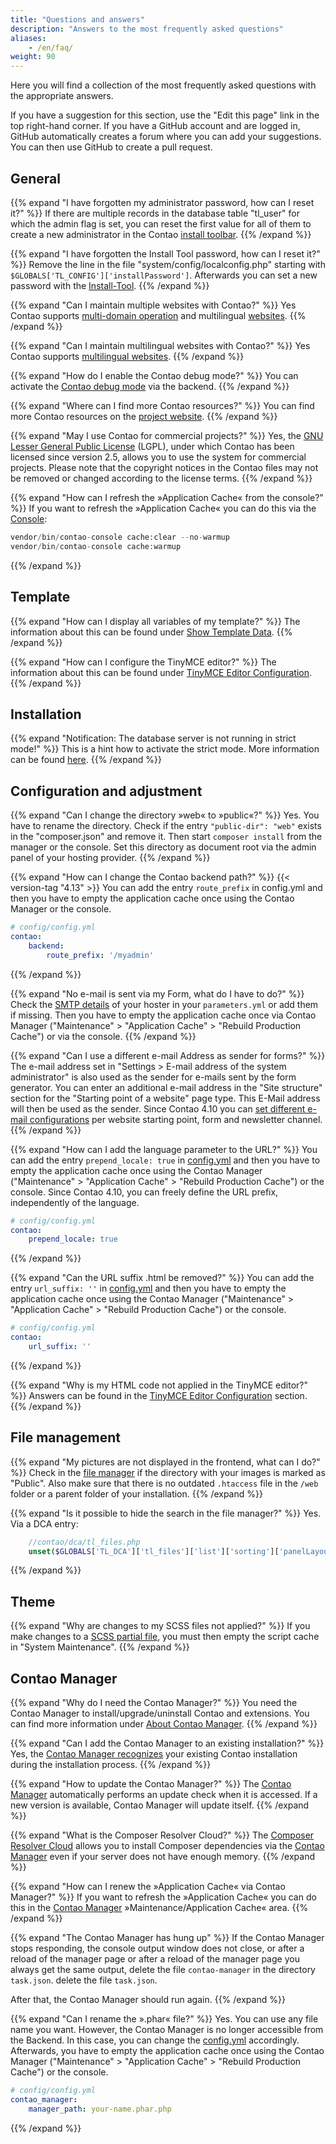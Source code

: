 ```yaml
---
title: "Questions and answers"
description: "Answers to the most frequently asked questions"
aliases:
    - /en/faq/
weight: 90
---
```


Here you will find a collection of the most frequently asked questions with the appropriate answers.

If you have a suggestion for this section, use the "Edit this page" link in the top right-hand corner.
If you have a GitHub account and are logged in, GitHub automatically creates a forum where you can add your suggestions. 
You can then use GitHub to create a pull request.


## General

{{% expand "I have forgotten my administrator password, how can I reset it?" %}}
If there are multiple records in the database table "tl_user" for which the admin flag is set, you can reset the first 
value for all of them to create a new administrator in the Contao [install toolbar](/en/installation/contao-installtool/).
{{% /expand %}}

{{% expand "I have forgotten the Install Tool password, how can I reset it?" %}}
Remove the line in the file "system/config/localconfig.php" starting with `$GLOBALS['TL_CONFIG']['installPassword']`. 
Afterwards you can set a new password with the [Install-Tool](/en/installation/contao-installtool/).
{{% /expand %}}

{{% expand "Can I maintain multiple websites with Contao?" %}}
Yes Contao supports [multi-domain operation](/en/layout/site-structure/multi-domain-operation/) and 
multilingual [websites](/en/layout/site-structure/multilingual-websites/).
{{% /expand %}}

{{% expand "Can I maintain multilingual websites with Contao?" %}}
Yes Contao supports [multilingual websites](/en/layout/site-structure/multilingual-websites/).
{{% /expand %}}

{{% expand "How do I enable the Contao debug mode?" %}}
You can activate the [Contao debug mode](/en/system/debug-mode/) via the backend.
{{% /expand %}}

{{% expand "Where can I find more Contao resources?" %}}
You can find more Contao resources on the [project website](https://contao.org/en/network.html).
{{% /expand %}}

{{% expand "May I use Contao for commercial projects?" %}}
Yes, the [GNU Lesser General Public License](https://www.gnu.org/licenses/old-licenses/lgpl-2.1.html) (LGPL), 
under which Contao has been licensed since version 2.5, allows you to use the system for commercial projects. 
Please note that the copyright notices in the Contao files may not be removed or changed according to the license terms.
{{% /expand %}}

{{% expand "How can I refresh the »Application Cache« from the console?" %}}
If you want to refresh the »Application Cache« you can do this via the 
[Console](https://docs.contao.org/dev/reference/commands/): 

```php
vendor/bin/contao-console cache:clear --no-warmup
vendor/bin/contao-console cache:warmup
```
{{% /expand %}}



## Template

{{% expand "How can I display all variables of my template?" %}}
The information about this can be found under [Show Template Data](/en/layout/templates/php/template-data/).
{{% /expand %}}

{{% expand "How can I configure the TinyMCE editor?" %}}
The information about this can be found under [TinyMCE Editor Configuration](/en/guides/tinymce-configuration/).
{{% /expand %}}


## Installation

{{% expand "Notification: The database server is not running in strict mode!" %}}
This is a hint how to activate the strict mode. More information can be found [here](../installation/system-requirements/).
{{% /expand %}}


## Configuration and adjustment

{{% expand "Can I change the directory »web« to »public«?" %}}
Yes. You have to rename the directory. Check if the entry `"public-dir": "web"` exists in the "composer.json" and remove it. Then start `composer install` from the manager or the console. Set this directory as document root via the admin panel of your hosting provider.
{{% /expand %}}

{{% expand "How can I change the Contao backend path?" %}}
{{< version-tag "4.13" >}} You can add the entry `route_prefix` in config.yml and then you have to empty the application cache once using the Contao Manager or the console.

```yml
# config/config.yml
contao:
    backend:
        route_prefix: '/myadmin'
```
{{% /expand %}}

{{% expand "No e-mail is sent via my Form, what do I have to do?" %}}
Check the [SMTP details](/en/system/settings/#e-mail-sending-configuration) of your hoster in your `parameters.yml` or add them if missing.
Then you have to empty the application cache once via Contao Manager ("Maintenance" &gt; "Application Cache" &gt; "Rebuild Production Cache") 
or via the console.
{{% /expand %}}

{{% expand "Can I use a different e-mail Address as sender for forms?" %}}
The e-mail address set in "Settings &gt; E-mail address of the system administrator" is also used as the sender for e-mails sent by the form generator. 
You can enter an additional e-mail address in the "Site structure" section for the "Starting point of a website" page type. 
This E-Mail address will then be used as the sender.
Since Contao 4.10 you can [set different e-mail configurations](/en/system/settings/#different-e-mail-configurations-and-sender-addresses) per website starting point, form and newsletter channel.
{{% /expand %}}

{{% expand "How can I add the language parameter to the URL?" %}}
You can add the entry `prepend_locale: true` in [config.yml](/en/system/settings/#config-yml) and then you have to 
empty the application cache once using the Contao Manager ("Maintenance" &gt; "Application Cache" &gt; "Rebuild Production Cache") or the console.
Since Contao 4.10, you can freely define the URL prefix, independently of the language.
```yml
# config/config.yml
contao:
    prepend_locale: true
```
{{% /expand %}}

{{% expand "Can the URL suffix .html be removed?" %}}
You can add the entry `url_suffix: ''` in [config.yml](/en/system/settings/#config-yml) and then you have to 
empty the application cache once using the Contao Manager ("Maintenance" &gt; "Application Cache" &gt; "Rebuild Production Cache") or the console. 
```yml
# config/config.yml
contao:
    url_suffix: ''
```
{{% /expand %}}

{{% expand "Why is my HTML code not applied in the TinyMCE editor?" %}}
Answers can be found in the [TinyMCE Editor Configuration](/en/guides/tinymce-configuration/) section.
{{% /expand %}}


## File management

{{% expand "My pictures are not displayed in the frontend, what can I do?" %}}
Check in the [file manager](/en/file-manager/) if the directory with your images is marked as "Public". Also make sure that there is no outdated `.htaccess` file in the `/web` folder or a parent folder of your installation.
{{% /expand %}}

{{% expand "Is it possible to hide the search in the file manager?" %}}
Yes. Via a DCA entry:

```php
    //contao/dca/tl_files.php
    unset($GLOBALS['TL_DCA']['tl_files']['list']['sorting']['panelLayout']);
```
{{% /expand %}}


## Theme

{{% expand "Why are changes to my SCSS files not applied?" %}}
If you make changes to a [SCSS partial file](/en/guides/sass-less-integration/), 
you must then empty the script cache in "System Maintenance". 
{{% /expand %}}


## Contao Manager

{{% expand "Why do I need the Contao Manager?" %}}
You need the Contao Manager to install/upgrade/uninstall Contao and extensions. You can find more information 
under [About Contao Manager](/en/installation/contao-manager/).
{{% /expand %}}

{{% expand "Can I add the Contao Manager to an existing installation?" %}}
Yes, the [Contao Manager recognizes](/en/installation/contao-manager/#can-contao-manager-be-added-to-an-existing-installation) 
your existing Contao installation during the installation process. 
{{% /expand %}}

{{% expand "How to update the Contao Manager?" %}}
The [Contao Manager](/en/installation/contao-manager/#how-to-update-the-contao-manager) automatically performs 
an update check when it is accessed. If a new version is available, Contao Manager will update itself.
{{% /expand %}}

{{% expand "What is the Composer Resolver Cloud?" %}}
The [Composer Resolver Cloud](https://composer-resolver.cloud/) allows you to install Composer dependencies 
via the [Contao Manager](/en/installation/contao-manager/) even if your server does not have enough memory.
{{% /expand %}}

{{% expand "How can I renew the »Application Cache« via Contao Manager?" %}}
If you want to refresh the »Application Cache« you can do this in the 
[Contao Manager](/en/installation/contao-manager/) »Maintenance/Application Cache« area.
{{% /expand %}}

{{% expand "The Contao Manager has hung up" %}}
If the Contao Manager stops responding, the console output window does not close, or after a reload of the manager page
or after a reload of the manager page you always get the same output, delete the file `contao-manager` in the directory `task.json`.
delete the file `task.json`.

After that, the Contao Manager should run again.
{{% /expand %}}

{{% expand "Can I rename the ».phar« file?" %}}
Yes. You can use any file name you want. However, the Contao Manager is no longer accessible from the Backend. 
In this case, you can change the [config.yml](/en/system/settings/#config-yml) accordingly. Afterwards, you have to empty the application cache 
once using the Contao Manager ("Maintenance" &gt; "Application Cache" &gt; "Rebuild Production Cache") or the console.
```yml
# config/config.yml
contao_manager:
    manager_path: your-name.phar.php
```
{{% /expand %}}
